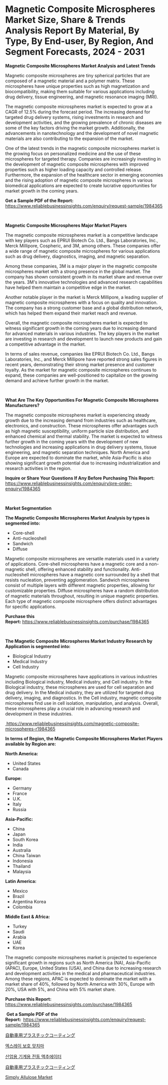 <p><h1>Magnetic Composite Microspheres Market Size, Share & Trends Analysis Report By Material, By Type, By End-user, By Region, And Segment Forecasts, 2024 - 2031</h1></p><p><strong>Magnetic Composite Microspheres Market Analysis and Latest Trends</strong></p>
<p><p>Magnetic composite microspheres are tiny spherical particles that are composed of a magnetic material and a polymer matrix. These microspheres have unique properties such as high magnetization and biocompatibility, making them suitable for various applications including drug delivery, tissue engineering, and magnetic resonance imaging (MRI).</p><p>The magnetic composite microspheres market is expected to grow at a CAGR of 12.5% during the forecast period. The increasing demand for targeted drug delivery systems, rising investments in research and development activities, and the growing prevalence of chronic diseases are some of the key factors driving the market growth. Additionally, the advancements in nanotechnology and the development of novel magnetic materials are also contributing to the expansion of the market.</p><p>One of the latest trends in the magnetic composite microspheres market is the growing focus on personalized medicine and the use of these microspheres for targeted therapy. Companies are increasingly investing in the development of magnetic composite microspheres with improved properties such as higher loading capacity and controlled release. Furthermore, the expansion of the healthcare sector in emerging economies and the rising adoption of magnetic composite microspheres in various biomedical applications are expected to create lucrative opportunities for market growth in the coming years.</p></p>
<p><strong>Get a Sample PDF of the Report:&nbsp;</strong> <a href="https://www.reliablebusinessinsights.com/enquiry/request-sample/1984365">https://www.reliablebusinessinsights.com/enquiry/request-sample/1984365</a></p>
<p>&nbsp;</p>
<p><strong>Magnetic Composite Microspheres Major Market Players</strong></p>
<p><p>The magnetic composite microspheres market is a competitive landscape with key players such as EPRUI Biotech Co. Ltd., Bangs Laboratories, Inc., Merck Millipore, Cospheric, and 3M, among others. These companies offer a wide range of magnetic composite microspheres for various applications such as drug delivery, diagnostics, imaging, and magnetic separation.</p><p>Among these companies, 3M is a major player in the magnetic composite microspheres market with a strong presence in the global market. The company has shown consistent growth in its market share and revenue over the years. 3M's innovative technologies and advanced research capabilities have helped them maintain a competitive edge in the market.</p><p>Another notable player in the market is Merck Millipore, a leading supplier of magnetic composite microspheres with a focus on quality and innovation. The company has a strong customer base and a global distribution network, which has helped them expand their market reach and revenue.</p><p>Overall, the magnetic composite microspheres market is expected to witness significant growth in the coming years due to increasing demand for advanced materials in various industries. The key players in the market are investing in research and development to launch new products and gain a competitive advantage in the market.</p><p>In terms of sales revenue, companies like EPRUI Biotech Co. Ltd., Bangs Laboratories, Inc., and Merck Millipore have reported strong sales figures in recent years, demonstrating their strong market presence and customer loyalty. As the market for magnetic composite microspheres continues to expand, these companies are well-positioned to capitalize on the growing demand and achieve further growth in the market.</p></p>
<p>&nbsp;</p>
<p><strong>What Are The Key Opportunities For Magnetic Composite Microspheres Manufacturers?</strong></p>
<p><p>The magnetic composite microspheres market is experiencing steady growth due to the increasing demand from industries such as healthcare, electronics, and construction. These microspheres offer advantages such as high magnetic susceptibility, uniform particle size distribution, and enhanced chemical and thermal stability. The market is expected to witness further growth in the coming years with the development of new technologies and increasing applications in drug delivery systems, tissue engineering, and magnetic separation techniques. North America and Europe are expected to dominate the market, while Asia-Pacific is also showing significant growth potential due to increasing industrialization and research activities in the region.</p></p>
<p><strong>Inquire or Share Your Questions If Any Before Purchasing This Report:</strong> <a href="https://www.reliablebusinessinsights.com/enquiry/pre-order-enquiry/1984365">https://www.reliablebusinessinsights.com/enquiry/pre-order-enquiry/1984365</a></p>
<p>&nbsp;</p>
<p><strong>Market Segmentation</strong></p>
<p><strong>The Magnetic Composite Microspheres Market Analysis by types is segmented into:</strong></p>
<p><ul><li>Core-shell</li><li>Anti-nucleoshell</li><li>Sandwich</li><li>Diffuse</li></ul></p>
<p><p>Magnetic composite microspheres are versatile materials used in a variety of applications. Core-shell microspheres have a magnetic core and a non-magnetic shell, offering enhanced stability and functionality. Anti-nucleoshell microspheres have a magnetic core surrounded by a shell that resists nucleation, preventing agglomeration. Sandwich microspheres consist of multiple layers with different magnetic properties, allowing for customizable properties. Diffuse microspheres have a random distribution of magnetic materials throughout, resulting in unique magnetic properties. Each type of magnetic composite microsphere offers distinct advantages for specific applications.</p></p>
<p><strong>Purchase this Report:&nbsp;</strong><a href="https://www.reliablebusinessinsights.com/purchase/1984365">https://www.reliablebusinessinsights.com/purchase/1984365</a></p>
<p>&nbsp;</p>
<p><strong>The Magnetic Composite Microspheres Market Industry Research by Application is segmented into:</strong></p>
<p><ul><li>Biological Industry</li><li>Medical Industry</li><li>Cell Industry</li></ul></p>
<p><p>Magnetic composite microspheres have applications in various industries including Biological industry, Medical industry, and Cell industry. In the Biological industry, these microspheres are used for cell separation and drug delivery. In the Medical industry, they are utilized for targeted drug delivery, imaging, and diagnostics. In the Cell industry, magnetic composite microspheres find use in cell isolation, manipulation, and analysis. Overall, these microspheres play a crucial role in advancing research and development in these industries.</p></p>
<p><a href="https://www.reliablebusinessinsights.com/magnetic-composite-microspheres-r1984365">&nbsp;https://www.reliablebusinessinsights.com/magnetic-composite-microspheres-r1984365</a></p>
<p><strong>In terms of Region, the Magnetic Composite Microspheres Market Players available by Region are:</strong></p>
<p>
    <p> <strong> North America: </strong>
        <ul>
            <li>United States</li>
            <li>Canada</li>
        </ul>
        </p> 
    <p> <strong> Europe: </strong>
        <ul>
            <li>Germany</li>
            <li>France</li>
            <li>U.K.</li>
            <li>Italy</li>
            <li>Russia</li>
        </ul>
        </p> 
    <p> <strong> Asia-Pacific: </strong>
        <ul>
            <li>China</li>
            <li>Japan</li>
            <li>South Korea</li>
            <li>India</li>
            <li>Australia</li>
            <li>China Taiwan</li>
            <li>Indonesia</li>
            <li>Thailand</li>
            <li>Malaysia</li>
        </ul>
        </p> 
    <p> <strong> Latin America: </strong>
        <ul>
            <li>Mexico</li>
            <li>Brazil</li>
            <li>Argentina Korea</li>
            <li>Colombia</li>
        </ul>
        </p> 
    <p> <strong> Middle East & Africa: </strong>
        <ul>
            <li>Turkey</li>
            <li>Saudi</li>
            <li>Arabia</li>
            <li>UAE</li>
            <li>Korea</li>
        </ul>
    </p>
    </p>
<p><p>The magnetic composite microspheres market is projected to experience significant growth in regions such as North America (NA), Asia-Pacific (APAC), Europe, United States (USA), and China due to increasing research and development activities in the medical and pharmaceutical industries. Among these regions, APAC is expected to dominate the market with a market share of 40%, followed by North America with 30%, Europe with 20%, USA with 5%, and China with 5% market share.</p></p>
<p><strong>Purchase this Report: </strong><a href="https://www.reliablebusinessinsights.com/purchase/1984365">https://www.reliablebusinessinsights.com/purchase/1984365</a></p>
<p>&nbsp;<strong>Get a Sample PDF of the Report:&nbsp;&nbsp;</strong><a href="https://www.reliablebusinessinsights.com/enquiry/request-sample/1984365">https://www.reliablebusinessinsights.com/enquiry/request-sample/1984365</a></p>
<p><strong></strong></p>
<p><p><a href="https://github.com/ChloeConn27/Market-Research-Report-List-1/blob/main/3430211139355.md">自動車用プラスチックコーティング</a></p><p><a href="https://github.com/iansanftyord09878/Market-Research-Report-List-2/blob/main/9260515145674.md">엑스레이 보호 앞치마</a></p><p><a href="https://github.com/Skyleitney456456/Market-Research-Report-List-2/blob/main/7652317145673.md">산업용 기계용 전동 액추에이터</a></p><p><a href="https://github.com/Andrewones2023/Market-Research-Report-List-1/blob/main/8538577139354.md">自動車用プラスチックコーティング</a></p><p><a href="https://github.com/caominhtri712020/Market-Research-Report-List-1/blob/main/simply-allulose-market.md">Simply Allulose Market</a></p></p>